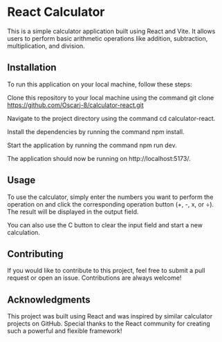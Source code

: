 # **React Calculator**

This is a simple calculator application built using React and Vite. It allows users to perform basic arithmetic operations like addition, subtraction, multiplication, and division.

## **Installation**

To run this application on your local machine, follow these steps:

Clone this repository to your local machine using the command git clone https://github.com/Oscarj-8/calculator-react.git

Navigate to the project directory using the command cd calculator-react.

Install the dependencies by running the command npm install.

Start the application by running the command npm run dev.

The application should now be running on http://localhost:5173/.

## **Usage**

To use the calculator, simply enter the numbers you want to perform the operation on and click the corresponding operation button (+, -, x, or ÷). The result will be displayed in the output field.

You can also use the C button to clear the input field and start a new calculation.

## **Contributing**

If you would like to contribute to this project, feel free to submit a pull request or open an issue. Contributions are always welcome!

## **Acknowledgments**

This project was built using React and was inspired by similar calculator projects on GitHub. Special thanks to the React community for creating such a powerful and flexible framework!
